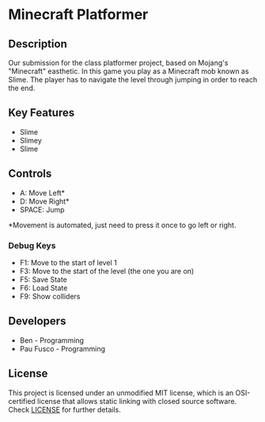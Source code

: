 # Minecraft Platformer

## Description

Our submission for the class platformer project, based on Mojang's "Minecraft" easthetic. In this game you play as a Minecraft mob known as Slime. The player has to navigate the level through jumping in order to reach the end.

## Key Features

 - Slime
 - Slimey
 - Slime
 
## Controls

 - A: Move Left*
 - D: Move Right*
 - SPACE: Jump
 
 *Movement is automated, just need to press it once to go left or right.
### Debug Keys
  - F1: Move to the start of level 1
  - F3: Move to the start of the level (the one you are on)
  - F5: Save State
  - F6: Load State
  - F9: Show colliders
  
## Developers

 - Ben - Programming
 - Pau Fusco - Programming

## License

This project is licensed under an unmodified MIT license, which is an OSI-certified license that allows static linking with closed source software. Check [LICENSE](LICENSE) for further details.
